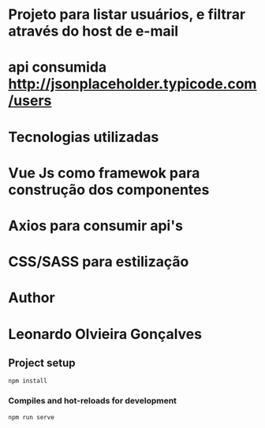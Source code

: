 # Projeto para listar usuários, e filtrar através do host de e-mail
# api consumida http://jsonplaceholder.typicode.com/users

# Tecnologias utilizadas
# Vue Js como framewok para construção dos componentes
# Axios para consumir api's
# CSS/SASS para estilização

# Author
# Leonardo Olvieira Gonçalves

## Project setup
```
npm install
```
### Compiles and hot-reloads for development
```
npm run serve




